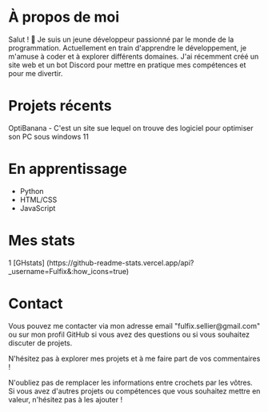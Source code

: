 <h1>À propos de moi</h1>
Salut ! 👋 Je suis un jeune développeur passionné par le monde de la programmation. Actuellement en train d'apprendre le développement, je m'amuse à coder et à explorer différents domaines. J'ai récemment créé un site web et un bot Discord pour mettre en pratique mes compétences et pour me divertir.

<h1>Projets récents</h1>
OptiBanana - C'est un site sue lequel on trouve des logiciel pour optimiser son PC sous windows 11

<h1>En apprentissage</h1>
<ul>
  <li>Python <i class="devicon-python-plain"></i></li>
  <li>HTML/CSS <i class="devicon-html5-plain"></i><i class="devicon-css3-plain"><link rel="stylesheet" type="text/css" href="https://cdn.jsdelivr.net/gh/devicons/devicon@latest/devicon.min.css">
</i></li>
  <li>JavaScript <i class="devicon-javascript-plain"></i></li>
</ul>
<h1>Mes stats</h1>
1 [GHstats] (https://github-readme-stats.vercel.app/api?_username=Fulfix&:how_icons=true)

<h1>Contact</h1>
Vous pouvez me contacter via mon adresse email "fulfix.sellier@gmail.com" ou sur mon profil GitHub si vous avez des questions ou si vous souhaitez discuter de projets.

N'hésitez pas à explorer mes projets et à me faire part de vos commentaires !

N'oubliez pas de remplacer les informations entre crochets par les vôtres. Si vous avez d'autres projets ou compétences que vous souhaitez mettre en valeur, n'hésitez pas à les ajouter !




